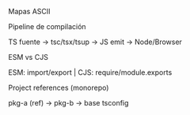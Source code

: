 Mapas ASCII

Pipeline de compilación

TS fuente -> tsc/tsx/tsup -> JS emit -> Node/Browser

ESM vs CJS

ESM: import/export | CJS: require/module.exports

Project references (monorepo)

pkg-a (ref) -> pkg-b -> base tsconfig
